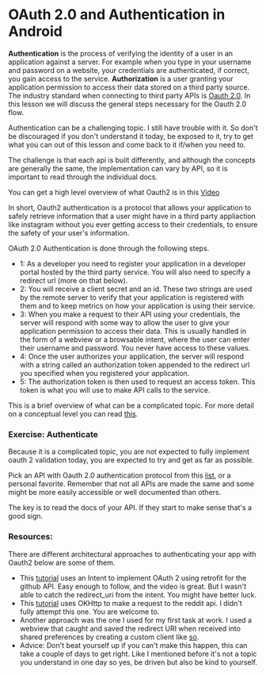 # OAuth 2.0 and Authentication in Android

**Authentication** is the process of verifying the identity of a user in an application against a server. For example when you type in your username and password on a website, your credentials are authenticated, if correct, you gain access to the service.
**Authorization** is a user granting your application permission to access their data stored on a third party source. The industry standard when connecting to third party APIs is [Oauth 2.0](https://en.wikipedia.org/wiki/OAuth). In this lesson we will discuss the general steps necessary for the Oauth 2.0 flow.

Authentication can be a challenging topic. I still have trouble with it. So don't be discouraged if you don't understand it today, be exposed to it, try to get what you can out of this lesson and come back to it if/when you need to. 

The challenge is that each api is built differently, and although the concepts are generally the same, the implementation can vary by API, so it is important to read through the individual docs.

You can get a high level overview of what Oauth2 is in this [Video](https://www.youtube.com/watch?v=CPbvxxslDTU)

In short, Oauth2 authentication is a protocol that allows your application to safely retrieve information that a user might have in a third party appliaction like instagram without you ever getting access to their credentials, to ensure the safety of your user's information.

OAuth 2.0 Authentication is done through the following steps.
* 1: As a developer you need to register your application in a developer portal hosted by the third party service. You will also need to specify a redirect url (more on that below).  
* 2: You will receive a client secret and an id. These two strings are used by the remote server to verify that your application is registered with them and to keep metrics on how your application is using their service. 
* 3: When you make a request to their API using your credentials, the server will respond with some way to allow the user to give your application permission to access their data. This is usually handled in the form of a webview or a browsable intent, where the user can enter their username and password. You never have access to these values. 
* 4: Once the user authorizes your application, the server will respond with a string called an authorization token appended to the redirect url you specified when you registered your application. 
* 5: The authorization token is then used to request an access token. This token is what you will use to make API calls to the service.

This is a brief overview of what can be a complicated topic. For more detail on a conceptual level you can read [this](https://www.digitalocean.com/community/tutorials/an-introduction-to-oauth-2). 


### Exercise: Authenticate
Because it is a complicated topic, you are not expected to fully implement oauth 2 validation today, you are expected to try and get as far as possible.


Pick an API with Oauth 2.0 authentication protocol from this [list](https://github.com/toddmotto/public-apis), or a personal favorite. Remember that not all APIs are made the same and some might be more easily accessible or well documented than others. 

The key is to read the docs of your API. If they start to make sense that's a good sign.

### Resources: 

There are different architectural approaches to authenticating your app with Oauth2 below are some of them.

* This [tutorial](https://futurestud.io/tutorials/oauth-2-on-android-with-retrofit) uses an Intent to implement OAuth 2 using retrofit for the github API. Easy enough to follow, and the video is great. But I wasn't able to catch the redirect_uri from the intent. You might have better luck. 
* This [tutorial](http://progur.com/2016/10/how-to-use-reddit-oauth2-in-android-apps.html) uses OKHttp to make a request to the reddit api. I didn't fully attempt this one. You are welcome to.
* Another approach was the one I used for my first task at work. I used a webview that caught and saved the redirect URI when received into shared preferences by creating a custom client like [so](https://stackoverflow.com/questions/32871641/android-how-to-retrieve-redirect-url-from-a-webview/42433654).
* Advice: Don't beat yourself up if you can't make this happen, this can take a couple of days to get right. Like I mentioned before it's not a topic you understand in one day so yes, be driven but also be kind to yourself. 

